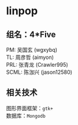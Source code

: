 # linpop

## 组名：4*Five
PM: 吴国玄 (wgxybq)<br>
TL: 周彦哲 (aimyon)<br>
PRL: 张青龙 (Crawler995)<br>
SCML: 陈泇兴 (jason12580)<br>

## 相关技术
图形界面框架：`gtk+`<br>
数据库：`Mongodb`